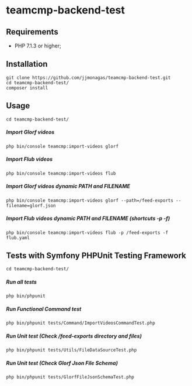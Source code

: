 # teamcmp-backend-test

## Requirements

* PHP 7.1.3 or higher;

## Installation

```
git clone https://github.com/jjmonagas/teamcmp-backend-test.git
cd teamcmp-backend-test/
composer install
```

## Usage

```
cd teamcmp-backend-test/
```

##### Import Glorf videos 
```
php bin/console teamcmp:import-videos glorf
```

##### Import Flub videos 
```
php bin/console teamcmp:import-videos flub
```

##### Import Glorf videos dynamic PATH and FILENAME 
```
php bin/console teamcmp:import-videos glorf --path=/feed-exports --filename=glorf.json
```

##### Import Flub videos dynamic PATH and FILENAME (shortcuts -p -f)
```
php bin/console teamcmp:import-videos flub -p /feed-exports -f flub.yaml
```

## Tests with Symfony PHPUnit Testing Framework

```
cd teamcmp-backend-test/
```

##### Run all tests
```
php bin/phpunit 
```

##### Run Functional Command test
```
php bin/phpunit tests/Command/ImportVideosCommandTest.php
```

##### Run Unit test (Check /feed-exports directory and files)
```
php bin/phpunit tests/Utils/FileDataSourceTest.php
```

##### Run Unit test (Check Glorf Json File Schema)
```
php bin/phpunit tests/GlorfFileJsonSchemaTest.php
```

